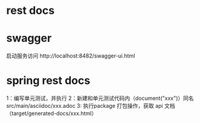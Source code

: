 # rest docs

# swagger
启动服务访问 http://localhost:8482/swagger-ui.html


# spring rest docs
1：编写单元测试，并执行
2：新建和单元测试代码内（document("xxx")）同名 src/main/asciidoc/xxx.adoc
3: 执行package 打包操作，获取 api 文档（target/generated-docs/xxx.html）

